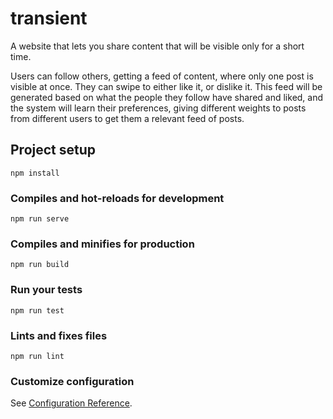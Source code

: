# transient

A website that lets you share content that will be visible only for a short time.

Users can follow others, getting a feed of content, where only one post is visible at once. They can swipe to either like it, or dislike it. This feed will be generated based on what the people they follow have shared and liked, and the system will learn their preferences, giving different weights to posts from different users to get them a relevant feed of posts.

## Project setup
```
npm install
```

### Compiles and hot-reloads for development
```
npm run serve
```

### Compiles and minifies for production
```
npm run build
```

### Run your tests
```
npm run test
```

### Lints and fixes files
```
npm run lint
```

### Customize configuration
See [Configuration Reference](https://cli.vuejs.org/config/).
